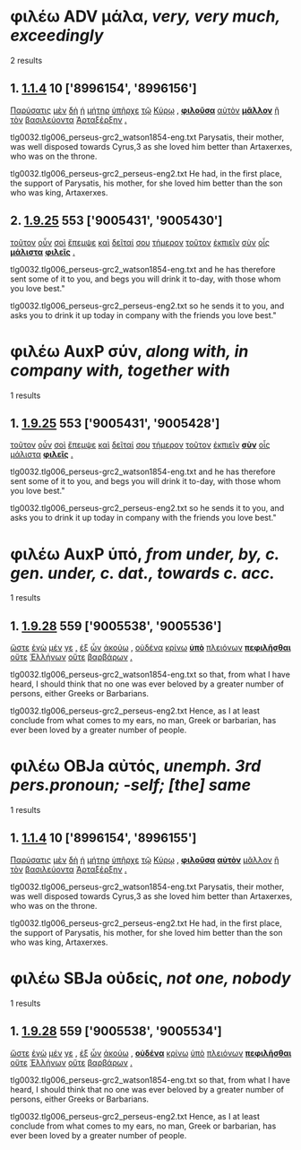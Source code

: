 # φιλέω ADV μάλα, *very, very much, exceedingly*
2 results
## 1. [1.1.4](https://beyond-translation.perseus.org/reader/urn:cts:greekLit:tlg0032.tlg006.perseus-grc2:1.1.4?mode=syntax-trees) 10 ['8996154', '8996156']
[Παρύσατις](https://atlas-test.fly.dev/morphology/lemmas/?lang=grc&q=Παρύσατις "Παρύσατις n-s---fn- Parysatis") [μὲν](https://atlas-test.fly.dev/morphology/lemmas/?lang=grc&q=μέν "μέν d-------- on the one hand, on the other hand") [δὴ](https://atlas-test.fly.dev/morphology/lemmas/?lang=grc&q=δή "δή d-------- [interactional particle: S&H on same page]") [ἡ](https://atlas-test.fly.dev/morphology/lemmas/?lang=grc&q=ὁ "ὁ l-s---fn- the") [μήτηρ](https://atlas-test.fly.dev/morphology/lemmas/?lang=grc&q=μήτηρ "μήτηρ n-s---fn- a mother") [ὑπῆρχε](https://atlas-test.fly.dev/morphology/lemmas/?lang=grc&q=ὑπάρχω "ὑπάρχω v3siia--- to begin; to exist") [τῷ](https://atlas-test.fly.dev/morphology/lemmas/?lang=grc&q=ὁ "ὁ l-s---md- the") [Κύρῳ](https://atlas-test.fly.dev/morphology/lemmas/?lang=grc&q=Κῦρος "Κῦρος n-s---md- Cyrus") [,](https://atlas-test.fly.dev/morphology/lemmas/?lang=grc&q=, ", u-------- NoDef") **[φιλοῦσα](https://atlas-test.fly.dev/morphology/lemmas/?lang=grc&q=φιλέω "φιλέω v-sppafn- to love, regard with affection")** [αὐτὸν](https://atlas-test.fly.dev/morphology/lemmas/?lang=grc&q=αὐτός "αὐτός a-s---ma- unemph. 3rd pers.pronoun; -self; [the] same") **[μᾶλλον](https://atlas-test.fly.dev/morphology/lemmas/?lang=grc&q=μάλα "μάλα d-------c very, very much, exceedingly")** [ἢ](https://atlas-test.fly.dev/morphology/lemmas/?lang=grc&q=ἤ "ἤ b-------- either..or; than") [τὸν](https://atlas-test.fly.dev/morphology/lemmas/?lang=grc&q=ὁ "ὁ l-s---ma- the") [βασιλεύοντα](https://atlas-test.fly.dev/morphology/lemmas/?lang=grc&q=βασιλεύω "βασιλεύω v-sppama- to be king, to rule, reign") [Ἀρταξέρξην](https://atlas-test.fly.dev/morphology/lemmas/?lang=grc&q=Ἀρταξέρξης "Ἀρταξέρξης n-s---ma- Artaxerxes") [.](https://atlas-test.fly.dev/morphology/lemmas/?lang=grc&q=. ". u-------- NoDef") 


tlg0032.tlg006_perseus-grc2_watson1854-eng.txt Parysatis, their mother, was well disposed towards Cyrus,3 as she loved him better than Artaxerxes, who was on the throne. 

tlg0032.tlg006_perseus-grc2_perseus-eng2.txt He had, in the first place, the support of Parysatis, his mother, for she loved him better than the son who was king, Artaxerxes. 

## 2. [1.9.25](https://beyond-translation.perseus.org/reader/urn:cts:greekLit:tlg0032.tlg006.perseus-grc2:1.9.25?mode=syntax-trees) 553 ['9005431', '9005430']
[τοῦτον](https://atlas-test.fly.dev/morphology/lemmas/?lang=grc&q=οὗτος "οὗτος a-s---ma- this; that") [οὖν](https://atlas-test.fly.dev/morphology/lemmas/?lang=grc&q=οὖν "οὖν d-------- so, then, therefore") [σοὶ](https://atlas-test.fly.dev/morphology/lemmas/?lang=grc&q=σύ "σύ p-s---cd- you (personal pronoun)") [ἔπεμψε](https://atlas-test.fly.dev/morphology/lemmas/?lang=grc&q=πέμπω "πέμπω v3saia--- to send, despatch") [καὶ](https://atlas-test.fly.dev/morphology/lemmas/?lang=grc&q=καί "καί b-------- and, also") [δεῖταί](https://atlas-test.fly.dev/morphology/lemmas/?lang=grc&q=δέω "δέω v3spie--- to bind, tie, fetter") [σου](https://atlas-test.fly.dev/morphology/lemmas/?lang=grc&q=σύ "σύ p-s---cg- you (personal pronoun)") [τήμερον](https://atlas-test.fly.dev/morphology/lemmas/?lang=grc&q=σήμερον "σήμερον d-------- to-day") [τοῦτον](https://atlas-test.fly.dev/morphology/lemmas/?lang=grc&q=οὗτος "οὗτος a-s---ma- this; that") [ἐκπιεῖν](https://atlas-test.fly.dev/morphology/lemmas/?lang=grc&q=ἐκπίνω "ἐκπίνω v--ana--- to drink out") [σὺν](https://atlas-test.fly.dev/morphology/lemmas/?lang=grc&q=σύν "σύν r-------- along with, in company with, together with") [οἷς](https://atlas-test.fly.dev/morphology/lemmas/?lang=grc&q=ὅς "ὅς p-p---nd- who, that, which: relative pronoun") **[μάλιστα](https://atlas-test.fly.dev/morphology/lemmas/?lang=grc&q=μάλα "μάλα d-------s very, very much, exceedingly")** **[φιλεῖς](https://atlas-test.fly.dev/morphology/lemmas/?lang=grc&q=φιλέω "φιλέω v2spia--- to love, regard with affection")** [.](https://atlas-test.fly.dev/morphology/lemmas/?lang=grc&q=. ". u-------- NoDef") 


tlg0032.tlg006_perseus-grc2_watson1854-eng.txt and he  has therefore sent some of it to you, and begs you will drink it to-day, with those whom you love best." 

tlg0032.tlg006_perseus-grc2_perseus-eng2.txt so he sends it to you, and asks you to drink it up today in company with the friends you love best." 

# φιλέω AuxP σύν, *along with, in company with, together with*
1 results
## 1. [1.9.25](https://beyond-translation.perseus.org/reader/urn:cts:greekLit:tlg0032.tlg006.perseus-grc2:1.9.25?mode=syntax-trees) 553 ['9005431', '9005428']
[τοῦτον](https://atlas-test.fly.dev/morphology/lemmas/?lang=grc&q=οὗτος "οὗτος a-s---ma- this; that") [οὖν](https://atlas-test.fly.dev/morphology/lemmas/?lang=grc&q=οὖν "οὖν d-------- so, then, therefore") [σοὶ](https://atlas-test.fly.dev/morphology/lemmas/?lang=grc&q=σύ "σύ p-s---cd- you (personal pronoun)") [ἔπεμψε](https://atlas-test.fly.dev/morphology/lemmas/?lang=grc&q=πέμπω "πέμπω v3saia--- to send, despatch") [καὶ](https://atlas-test.fly.dev/morphology/lemmas/?lang=grc&q=καί "καί b-------- and, also") [δεῖταί](https://atlas-test.fly.dev/morphology/lemmas/?lang=grc&q=δέω "δέω v3spie--- to bind, tie, fetter") [σου](https://atlas-test.fly.dev/morphology/lemmas/?lang=grc&q=σύ "σύ p-s---cg- you (personal pronoun)") [τήμερον](https://atlas-test.fly.dev/morphology/lemmas/?lang=grc&q=σήμερον "σήμερον d-------- to-day") [τοῦτον](https://atlas-test.fly.dev/morphology/lemmas/?lang=grc&q=οὗτος "οὗτος a-s---ma- this; that") [ἐκπιεῖν](https://atlas-test.fly.dev/morphology/lemmas/?lang=grc&q=ἐκπίνω "ἐκπίνω v--ana--- to drink out") **[σὺν](https://atlas-test.fly.dev/morphology/lemmas/?lang=grc&q=σύν "σύν r-------- along with, in company with, together with")** [οἷς](https://atlas-test.fly.dev/morphology/lemmas/?lang=grc&q=ὅς "ὅς p-p---nd- who, that, which: relative pronoun") [μάλιστα](https://atlas-test.fly.dev/morphology/lemmas/?lang=grc&q=μάλα "μάλα d-------s very, very much, exceedingly") **[φιλεῖς](https://atlas-test.fly.dev/morphology/lemmas/?lang=grc&q=φιλέω "φιλέω v2spia--- to love, regard with affection")** [.](https://atlas-test.fly.dev/morphology/lemmas/?lang=grc&q=. ". u-------- NoDef") 


tlg0032.tlg006_perseus-grc2_watson1854-eng.txt and he  has therefore sent some of it to you, and begs you will drink it to-day, with those whom you love best." 

tlg0032.tlg006_perseus-grc2_perseus-eng2.txt so he sends it to you, and asks you to drink it up today in company with the friends you love best." 

# φιλέω AuxP ὑπό, *from under, by, c. gen. under, c. dat., towards c. acc.*
1 results
## 1. [1.9.28](https://beyond-translation.perseus.org/reader/urn:cts:greekLit:tlg0032.tlg006.perseus-grc2:1.9.28?mode=syntax-trees) 559 ['9005538', '9005536']
[ὥστε](https://atlas-test.fly.dev/morphology/lemmas/?lang=grc&q=ὥστε "ὥστε c-------- so that") [ἐγὼ](https://atlas-test.fly.dev/morphology/lemmas/?lang=grc&q=ἐγώ "ἐγώ p-s---cn- I (first person pronoun)") [μέν](https://atlas-test.fly.dev/morphology/lemmas/?lang=grc&q=μέν "μέν d-------- on the one hand, on the other hand") [γε](https://atlas-test.fly.dev/morphology/lemmas/?lang=grc&q=γε "γε d-------- at least, at any rate") [,](https://atlas-test.fly.dev/morphology/lemmas/?lang=grc&q=, ", u-------- NoDef") [ἐξ](https://atlas-test.fly.dev/morphology/lemmas/?lang=grc&q=ἐκ "ἐκ r-------- from out of") [ὧν](https://atlas-test.fly.dev/morphology/lemmas/?lang=grc&q=ὅς "ὅς p-p---ng- who, that, which: relative pronoun") [ἀκούω](https://atlas-test.fly.dev/morphology/lemmas/?lang=grc&q=ἀκούω "ἀκούω v1spia--- to hear") [,](https://atlas-test.fly.dev/morphology/lemmas/?lang=grc&q=, ", u-------- NoDef") [οὐδένα](https://atlas-test.fly.dev/morphology/lemmas/?lang=grc&q=οὐδείς "οὐδείς a-s---ma- not one, nobody") [κρίνω](https://atlas-test.fly.dev/morphology/lemmas/?lang=grc&q=κρίνω "κρίνω v1spia--- to pick out, choose, judge, determine") **[ὑπὸ](https://atlas-test.fly.dev/morphology/lemmas/?lang=grc&q=ὑπό "ὑπό r-------- from under, by, c. gen. under, c. dat., towards c. acc.")** [πλειόνων](https://atlas-test.fly.dev/morphology/lemmas/?lang=grc&q=πολύς "πολύς a-p---mgc much, many") **[πεφιλῆσθαι](https://atlas-test.fly.dev/morphology/lemmas/?lang=grc&q=φιλέω "φιλέω v--rne--- to love, regard with affection")** [οὔτε](https://atlas-test.fly.dev/morphology/lemmas/?lang=grc&q=οὔτε "οὔτε b-------- neither / nor") [Ἑλλήνων](https://atlas-test.fly.dev/morphology/lemmas/?lang=grc&q=Ἕλλην "Ἕλλην n-p---mg- Hellen; Greek") [οὔτε](https://atlas-test.fly.dev/morphology/lemmas/?lang=grc&q=οὔτε "οὔτε b-------- neither / nor") [βαρβάρων](https://atlas-test.fly.dev/morphology/lemmas/?lang=grc&q=βάρβαρος "βάρβαρος a-p---mg- barbarous") [.](https://atlas-test.fly.dev/morphology/lemmas/?lang=grc&q=. ". u-------- NoDef") 


tlg0032.tlg006_perseus-grc2_watson1854-eng.txt so that, from what I have heard, I should think that no one was ever beloved by a greater number of persons, either Greeks or Barbarians. 

tlg0032.tlg006_perseus-grc2_perseus-eng2.txt Hence, as I at least conclude from what comes to my ears, no man, Greek or barbarian, has ever been loved by a greater number of people. 

# φιλέω OBJa αὐτός, *unemph. 3rd pers.pronoun; -self; [the] same*
1 results
## 1. [1.1.4](https://beyond-translation.perseus.org/reader/urn:cts:greekLit:tlg0032.tlg006.perseus-grc2:1.1.4?mode=syntax-trees) 10 ['8996154', '8996155']
[Παρύσατις](https://atlas-test.fly.dev/morphology/lemmas/?lang=grc&q=Παρύσατις "Παρύσατις n-s---fn- Parysatis") [μὲν](https://atlas-test.fly.dev/morphology/lemmas/?lang=grc&q=μέν "μέν d-------- on the one hand, on the other hand") [δὴ](https://atlas-test.fly.dev/morphology/lemmas/?lang=grc&q=δή "δή d-------- [interactional particle: S&H on same page]") [ἡ](https://atlas-test.fly.dev/morphology/lemmas/?lang=grc&q=ὁ "ὁ l-s---fn- the") [μήτηρ](https://atlas-test.fly.dev/morphology/lemmas/?lang=grc&q=μήτηρ "μήτηρ n-s---fn- a mother") [ὑπῆρχε](https://atlas-test.fly.dev/morphology/lemmas/?lang=grc&q=ὑπάρχω "ὑπάρχω v3siia--- to begin; to exist") [τῷ](https://atlas-test.fly.dev/morphology/lemmas/?lang=grc&q=ὁ "ὁ l-s---md- the") [Κύρῳ](https://atlas-test.fly.dev/morphology/lemmas/?lang=grc&q=Κῦρος "Κῦρος n-s---md- Cyrus") [,](https://atlas-test.fly.dev/morphology/lemmas/?lang=grc&q=, ", u-------- NoDef") **[φιλοῦσα](https://atlas-test.fly.dev/morphology/lemmas/?lang=grc&q=φιλέω "φιλέω v-sppafn- to love, regard with affection")** **[αὐτὸν](https://atlas-test.fly.dev/morphology/lemmas/?lang=grc&q=αὐτός "αὐτός a-s---ma- unemph. 3rd pers.pronoun; -self; [the] same")** [μᾶλλον](https://atlas-test.fly.dev/morphology/lemmas/?lang=grc&q=μάλα "μάλα d-------c very, very much, exceedingly") [ἢ](https://atlas-test.fly.dev/morphology/lemmas/?lang=grc&q=ἤ "ἤ b-------- either..or; than") [τὸν](https://atlas-test.fly.dev/morphology/lemmas/?lang=grc&q=ὁ "ὁ l-s---ma- the") [βασιλεύοντα](https://atlas-test.fly.dev/morphology/lemmas/?lang=grc&q=βασιλεύω "βασιλεύω v-sppama- to be king, to rule, reign") [Ἀρταξέρξην](https://atlas-test.fly.dev/morphology/lemmas/?lang=grc&q=Ἀρταξέρξης "Ἀρταξέρξης n-s---ma- Artaxerxes") [.](https://atlas-test.fly.dev/morphology/lemmas/?lang=grc&q=. ". u-------- NoDef") 


tlg0032.tlg006_perseus-grc2_watson1854-eng.txt Parysatis, their mother, was well disposed towards Cyrus,3 as she loved him better than Artaxerxes, who was on the throne. 

tlg0032.tlg006_perseus-grc2_perseus-eng2.txt He had, in the first place, the support of Parysatis, his mother, for she loved him better than the son who was king, Artaxerxes. 

# φιλέω SBJa οὐδείς, *not one, nobody*
1 results
## 1. [1.9.28](https://beyond-translation.perseus.org/reader/urn:cts:greekLit:tlg0032.tlg006.perseus-grc2:1.9.28?mode=syntax-trees) 559 ['9005538', '9005534']
[ὥστε](https://atlas-test.fly.dev/morphology/lemmas/?lang=grc&q=ὥστε "ὥστε c-------- so that") [ἐγὼ](https://atlas-test.fly.dev/morphology/lemmas/?lang=grc&q=ἐγώ "ἐγώ p-s---cn- I (first person pronoun)") [μέν](https://atlas-test.fly.dev/morphology/lemmas/?lang=grc&q=μέν "μέν d-------- on the one hand, on the other hand") [γε](https://atlas-test.fly.dev/morphology/lemmas/?lang=grc&q=γε "γε d-------- at least, at any rate") [,](https://atlas-test.fly.dev/morphology/lemmas/?lang=grc&q=, ", u-------- NoDef") [ἐξ](https://atlas-test.fly.dev/morphology/lemmas/?lang=grc&q=ἐκ "ἐκ r-------- from out of") [ὧν](https://atlas-test.fly.dev/morphology/lemmas/?lang=grc&q=ὅς "ὅς p-p---ng- who, that, which: relative pronoun") [ἀκούω](https://atlas-test.fly.dev/morphology/lemmas/?lang=grc&q=ἀκούω "ἀκούω v1spia--- to hear") [,](https://atlas-test.fly.dev/morphology/lemmas/?lang=grc&q=, ", u-------- NoDef") **[οὐδένα](https://atlas-test.fly.dev/morphology/lemmas/?lang=grc&q=οὐδείς "οὐδείς a-s---ma- not one, nobody")** [κρίνω](https://atlas-test.fly.dev/morphology/lemmas/?lang=grc&q=κρίνω "κρίνω v1spia--- to pick out, choose, judge, determine") [ὑπὸ](https://atlas-test.fly.dev/morphology/lemmas/?lang=grc&q=ὑπό "ὑπό r-------- from under, by, c. gen. under, c. dat., towards c. acc.") [πλειόνων](https://atlas-test.fly.dev/morphology/lemmas/?lang=grc&q=πολύς "πολύς a-p---mgc much, many") **[πεφιλῆσθαι](https://atlas-test.fly.dev/morphology/lemmas/?lang=grc&q=φιλέω "φιλέω v--rne--- to love, regard with affection")** [οὔτε](https://atlas-test.fly.dev/morphology/lemmas/?lang=grc&q=οὔτε "οὔτε b-------- neither / nor") [Ἑλλήνων](https://atlas-test.fly.dev/morphology/lemmas/?lang=grc&q=Ἕλλην "Ἕλλην n-p---mg- Hellen; Greek") [οὔτε](https://atlas-test.fly.dev/morphology/lemmas/?lang=grc&q=οὔτε "οὔτε b-------- neither / nor") [βαρβάρων](https://atlas-test.fly.dev/morphology/lemmas/?lang=grc&q=βάρβαρος "βάρβαρος a-p---mg- barbarous") [.](https://atlas-test.fly.dev/morphology/lemmas/?lang=grc&q=. ". u-------- NoDef") 


tlg0032.tlg006_perseus-grc2_watson1854-eng.txt so that, from what I have heard, I should think that no one was ever beloved by a greater number of persons, either Greeks or Barbarians. 

tlg0032.tlg006_perseus-grc2_perseus-eng2.txt Hence, as I at least conclude from what comes to my ears, no man, Greek or barbarian, has ever been loved by a greater number of people. 

